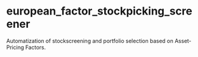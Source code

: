 # european_factor_stockpicking_screener
Automatization of stockscreening and portfolio selection based on Asset-Pricing Factors.
